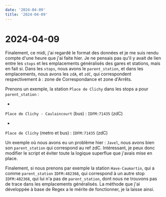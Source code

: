 ```yaml
---
date: '2024-04-09'
title: '2024-04-09'
---
```


# 2024-04-09

Finalement, ce midi, j'ai regardé le format des données et je me suis rendu compte d'une heure que j'ai faite hier. Je
ne pensais pas qu'il y avait de lien entre les
`stops` et les emplacements généralisés des gares et stations, mais en
fait si. Dans les
`stops`, nous avons le
`parent_station`, et dans les emplacements, nous avons les
`zdA`, et
`zdC`, qui
correspondent respectivement à : zone de Correspondance et zone d'Arrêts.

Prenons un exemple, la station
`Place de Clichy` dans les stops a pour
`parent_station` :

-

`Place de Clichy - Caulaincourt` (bus) :
`IDFM:71435` (zdC)

-

`Place de Clichy` (metro et bus) :
`IDFM:71435` (zdC)

Un exemple où nous avons eu un problème hier :
`Javel`, nous avons bien son
`parent_station` qui correspond au ref zdC.
Intéressant, je peux donc modifier le script et éviter toute la logique superflue que j'avais mise en place.

Finalement, si nous prenons par exemple la station
`Have-Caumartin`, qui a comme
`parent_station`
`IDFM:482368`, qui
correspond à un autre stop
`IDFM:482368`, qui lui n'a pas de
`parent_station`, dont nous ne trouvons pas de trace
dans les emplacements généralisés. La méthode que j'ai développée à base de Regex a le mérite de fonctionner, je la
laisse ainsi.
